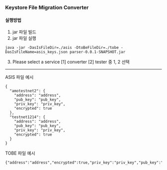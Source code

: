 ### Keystore File Migration Converter

#### 실행방법
1. jar 파일 빌드
2. jar 파일 실행
```
java -jar -DasIsFileDir=./asis -DtoBeFileDir=./tobe -DasIsFileName=asis_keys.json parser-0.0.1-SNAPSHOT.jar
```
3. Please select a service [1] converter [2] tester 중 1, 2 선택

---

ASIS 파일 예시
```
{
  "amotestnet2": {
    "address": "address",
    "pub_key": "pub_key",
    "priv_key": "priv_key",
    "encrypted": true
  },
  "testnet1214": {
    "address": "address",
    "pub_key": "pub_key",
    "priv_key": "priv_key",
    "encrypted": true
  }
}
```
TOBE 파일 예시
```
{"address":"address","encrypted":true,"priv_key":"priv_key","pub_key":"pub_key"}
```